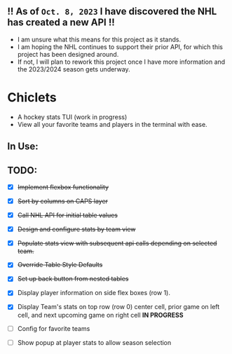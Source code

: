 ## !! As of `Oct. 8, 2023` I have discovered the NHL has created a new API !!
- I am unsure what this means for this project as it stands.
- I am hoping the NHL continues to support their prior API, for which this project has been designed around.
- If not, I will plan to rework this project once I have more information and the 2023/2024 season gets underway.

# Chiclets
- A hockey stats TUI (work in progress)
- View all your favorite teams and players in the terminal with ease.

## In Use:


## TODO:
- [x] ~~Implement flexbox functionality~~
- [x] ~~Sort by columns on CAPS layer~~
- [x] ~~Call NHL API for initial table values~~
- [x] ~~Design and configure stats by team view~~
- [x] ~~Populate stats view with subsequent api calls depending on selected team.~~
- [x] ~~Override Table Style Defaults~~
- [x] ~~Set up back button from nested tables~~
- [x] Display player information on side flex boxes (row 1).
- [x] Display Team's stats on top row (row 0) center cell, prior game on left cell, and next upcoming game on right cell **IN PROGRESS**
- [ ] Config for favorite teams
- [ ] Show popup at player stats to allow season selection
 
